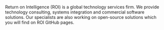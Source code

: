 Return on Intelligence (ROI) is a global technology services firm.
We provide technology consulting, systems integration and commercial software solutions. Our specialists are also working on open-source solutions which you will find on ROI GitHub pages.
